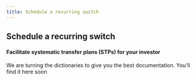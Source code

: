 ```yaml
---
title: Schedule a recurring switch
---
```

## Schedule a recurring switch
#### Facilitate systematic transfer plans (STPs) for your investor

We are turning the dictionaries to give you the best documentation. You'll find it here soon